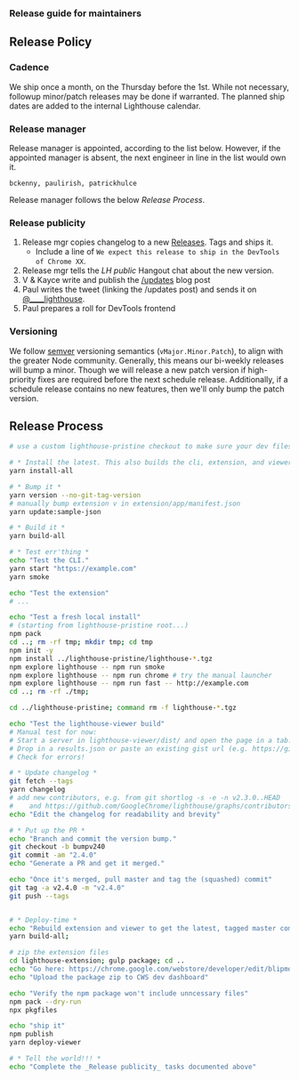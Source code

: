 ### Release guide for maintainers

## Release Policy

### Cadence

We ship once a month, on the Thursday before the 1st. While not necessary, followup minor/patch releases may be done if warranted. The planned ship dates are added to the internal Lighthouse calendar.

### Release manager

Release manager is appointed, according to the list below. However, if the appointed manager is absent, the next engineer in line in the list would own it.

    bckenny, paulirish, patrickhulce

Release manager follows the below _Release Process_.

### Release publicity

1. Release mgr copies changelog to a new [Releases](https://github.com/GoogleChrome/lighthouse/releases). Tags and ships it.
   * Include a line of `We expect this release to ship in the DevTools of Chrome XX`.
1. Release mgr tells the _LH public_ Hangout chat about the new version.
1. V & Kayce write and publish the [/updates](https://developers.google.com/web/updates/) blog post
1. Paul writes the tweet (linking the /updates post) and sends it on [@____lighthouse](https://twitter.com/____lighthouse).
1. Paul prepares a roll for DevTools frontend

### Versioning

We follow [semver](https://semver.org/) versioning semantics (`vMajor.Minor.Patch`), to align with the greater Node community. Generally, this means our bi-weekly releases will bump a minor. Though we will release a new patch version if high-priority fixes are required before the next schedule release. Additionally, if a schedule release contains no new features, then we'll only bump the patch version.


## Release Process

```sh
# use a custom lighthouse-pristine checkout to make sure your dev files aren't involved.

# * Install the latest. This also builds the cli, extension, and viewer *
yarn install-all

# * Bump it *
yarn version --no-git-tag-version
# manually bump extension v in extension/app/manifest.json
yarn update:sample-json

# * Build it *
yarn build-all

# * Test err'thing *
echo "Test the CLI."
yarn start "https://example.com"
yarn smoke

echo "Test the extension"
# ...

echo "Test a fresh local install"
# (starting from lighthouse-pristine root...)
npm pack
cd ..; rm -rf tmp; mkdir tmp; cd tmp
npm init -y
npm install ../lighthouse-pristine/lighthouse-*.tgz
npm explore lighthouse -- npm run smoke
npm explore lighthouse -- npm run chrome # try the manual launcher
npm explore lighthouse -- npm run fast -- http://example.com
cd ..; rm -rf ./tmp;

cd ../lighthouse-pristine; command rm -f lighthouse-*.tgz

echo "Test the lighthouse-viewer build"
# Manual test for now:
# Start a server in lighthouse-viewer/dist/ and open the page in a tab. You should see the viewer.
# Drop in a results.json or paste an existing gist url (e.g. https://gist.github.com/ebidel/b9fd478b5f40bf5fab174439dc18f83a).
# Check for errors!

# * Update changelog *
git fetch --tags
yarn changelog
# add new contributors, e.g. from git shortlog -s -e -n v2.3.0..HEAD
#    and https://github.com/GoogleChrome/lighthouse/graphs/contributors
echo "Edit the changelog for readability and brevity"

# * Put up the PR *
echo "Branch and commit the version bump."
git checkout -b bumpv240
git commit -am "2.4.0"
echo "Generate a PR and get it merged."

echo "Once it's merged, pull master and tag the (squashed) commit"
git tag -a v2.4.0 -m "v2.4.0"
git push --tags


# * Deploy-time *
echo "Rebuild extension and viewer to get the latest, tagged master commit"
yarn build-all;

# zip the extension files
cd lighthouse-extension; gulp package; cd ..
echo "Go here: https://chrome.google.com/webstore/developer/edit/blipmdconlkpinefehnmjammfjpmpbjk "
echo "Upload the package zip to CWS dev dashboard"

echo "Verify the npm package won't include unncessary files"
npm pack --dry-run
npx pkgfiles

echo "ship it"
npm publish
yarn deploy-viewer

# * Tell the world!!! *
echo "Complete the _Release publicity_ tasks documented above"
```
